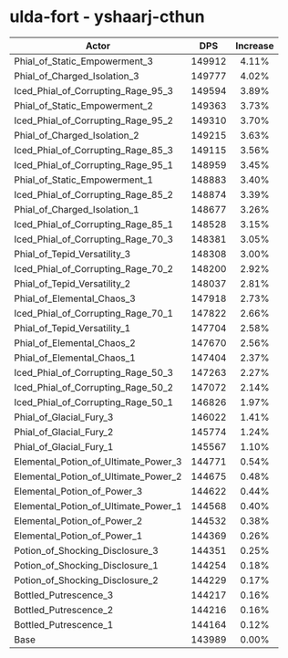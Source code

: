 # ulda-fort - yshaarj-cthun
| Actor | DPS | Increase |
|---|:---:|:---:|
|Phial_of_Static_Empowerment_3|149912|4.11%|
|Phial_of_Charged_Isolation_3|149777|4.02%|
|Iced_Phial_of_Corrupting_Rage_95_3|149594|3.89%|
|Phial_of_Static_Empowerment_2|149363|3.73%|
|Iced_Phial_of_Corrupting_Rage_95_2|149310|3.70%|
|Phial_of_Charged_Isolation_2|149215|3.63%|
|Iced_Phial_of_Corrupting_Rage_85_3|149115|3.56%|
|Iced_Phial_of_Corrupting_Rage_95_1|148959|3.45%|
|Phial_of_Static_Empowerment_1|148883|3.40%|
|Iced_Phial_of_Corrupting_Rage_85_2|148874|3.39%|
|Phial_of_Charged_Isolation_1|148677|3.26%|
|Iced_Phial_of_Corrupting_Rage_85_1|148528|3.15%|
|Iced_Phial_of_Corrupting_Rage_70_3|148381|3.05%|
|Phial_of_Tepid_Versatility_3|148308|3.00%|
|Iced_Phial_of_Corrupting_Rage_70_2|148200|2.92%|
|Phial_of_Tepid_Versatility_2|148037|2.81%|
|Phial_of_Elemental_Chaos_3|147918|2.73%|
|Iced_Phial_of_Corrupting_Rage_70_1|147822|2.66%|
|Phial_of_Tepid_Versatility_1|147704|2.58%|
|Phial_of_Elemental_Chaos_2|147670|2.56%|
|Phial_of_Elemental_Chaos_1|147404|2.37%|
|Iced_Phial_of_Corrupting_Rage_50_3|147263|2.27%|
|Iced_Phial_of_Corrupting_Rage_50_2|147072|2.14%|
|Iced_Phial_of_Corrupting_Rage_50_1|146826|1.97%|
|Phial_of_Glacial_Fury_3|146022|1.41%|
|Phial_of_Glacial_Fury_2|145774|1.24%|
|Phial_of_Glacial_Fury_1|145567|1.10%|
|Elemental_Potion_of_Ultimate_Power_3|144771|0.54%|
|Elemental_Potion_of_Ultimate_Power_2|144675|0.48%|
|Elemental_Potion_of_Power_3|144622|0.44%|
|Elemental_Potion_of_Ultimate_Power_1|144568|0.40%|
|Elemental_Potion_of_Power_2|144532|0.38%|
|Elemental_Potion_of_Power_1|144369|0.26%|
|Potion_of_Shocking_Disclosure_3|144351|0.25%|
|Potion_of_Shocking_Disclosure_1|144254|0.18%|
|Potion_of_Shocking_Disclosure_2|144229|0.17%|
|Bottled_Putrescence_3|144217|0.16%|
|Bottled_Putrescence_2|144216|0.16%|
|Bottled_Putrescence_1|144164|0.12%|
|Base|143989|0.00%|
